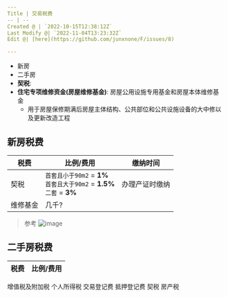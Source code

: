 ```yaml
---
Title | 交易税费
-- | --
Created @ | `2022-10-15T12:38:12Z`
Last Modify @| `2022-11-04T13:23:32Z`
Edit @| [here](https://github.com/junxnone/F/issues/8)

---
```

- 新房
- 二手房
- **契税**: 
- **住宅专项维修资金(房屋维修基金)**: 房屋公用设施专用基金和房屋本体维修基金
  - 用于房屋保修期满后房屋主体结构、公共部位和公共设施设备的大中修以及更新改造工程


## 新房税费

税费 | 比例/费用 | 缴纳时间
-- | -- | --
契税 | `首套且小于90m2` = **1%** <br> `首套且大于90m2` = **1.5%**<br> `二套` = **3%**| 办理产证时缴纳
维修基金 | 几千?

> 参考
> ![image](https://user-images.githubusercontent.com/2216970/199956027-982e1952-7078-4602-8230-79dec48a19cf.png)

## 二手房税费

税费 | 比例/费用
-- | --
增值税及附加税
个人所得税
交易登记费
抵押登记费
契税
房产税
